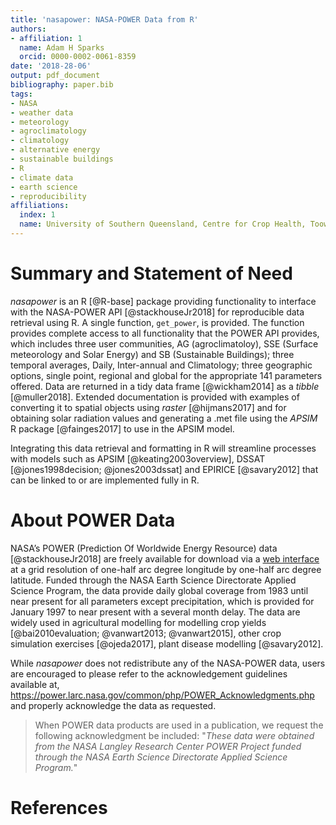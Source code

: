 ```yaml
---
title: 'nasapower: NASA-POWER Data from R'
authors:
- affiliation: 1
  name: Adam H Sparks
  orcid: 0000-0002-0061-8359
date: '2018-28-06'
output: pdf_document
bibliography: paper.bib
tags:
- NASA
- weather data
- meteorology
- agroclimatology
- climatology
- alternative energy
- sustainable buildings
- R
- climate data
- earth science
- reproducibility
affiliations:
  index: 1
  name: University of Southern Queensland, Centre for Crop Health, Toowoomba Queensland 4350, Australia
---
```


# Summary and Statement of Need

_nasapower_ is an R [@R-base] package providing functionality to interface with
the NASA-POWER API [@stackhouseJr2018] for reproducible data retrieval using R.
A single function, `get_power`, is provided. The function provides complete
access to all functionality that the POWER API provides, which includes three
user communities, AG (agroclimatoloy), SSE (Surface meteorology and Solar
Energy) and SB (Sustainable Buildings); three temporal averages, Daily,
Inter-annual and Climatology; three geographic options, single point, regional
and global for the appropriate 141 parameters offered. Data are returned in a
tidy data frame [@wickham2014] as a _tibble_ [@muller2018]. Extended
documentation is provided with examples of converting it to spatial objects
using _raster_ [@hijmans2017] and for obtaining solar radiation values and
generating a .met file using the _APSIM_ R package [@fainges2017] to use in the
APSIM model.

Integrating this data retrieval and formatting in R will streamline processes
with models such as APSIM [@keating2003overview], DSSAT
[@jones1998decision; @jones2003dssat] and EPIRICE [@savary2012] that can be
linked to or are implemented fully in R.

# About POWER Data

NASA’s POWER (Prediction Of Worldwide Energy Resource) data [@stackhouseJr2018]
are freely available for download via a
[web interface](https://power.larc.nasa.gov/data-access-viewer/) at a
grid resolution of one-half arc degree longitude by one-half arc degree
latitude. Funded through the NASA Earth Science Directorate Applied Science
Program, the data provide daily global coverage from 1983 until near present for
all parameters except precipitation, which is provided for January 1997 to near
present with a several month delay. The data are widely used in agricultural
modelling for modelling crop yields [@bai2010evaluation; @vanwart2013;
@vanwart2015], other crop simulation exercises [@ojeda2017], plant disease
modelling [@savary2012].

While _nasapower_ does not redistribute any of the NASA-POWER data, users are
encouraged to please refer to the acknowledgement guidelines available at, <https://power.larc.nasa.gov/common/php/POWER_Acknowledgments.php> and
properly acknowledge the data as requested.

> When POWER data products are used in a publication, we request the following
acknowledgment be included: "_These data were obtained from the NASA Langley
Research Center POWER Project funded through the NASA Earth Science Directorate
Applied Science Program._"

# References
